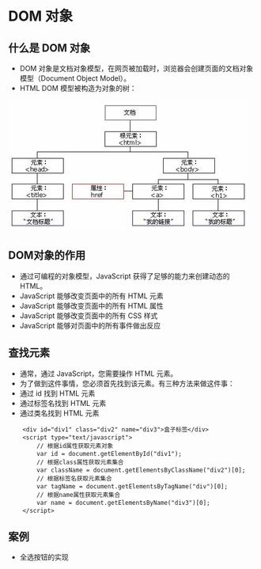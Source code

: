# DOM 对象
## 什么是 DOM 对象
 - DOM 对象是文档对象模型，在网页被加载时，浏览器会创建页面的文档对象模型（Document Object Model）。
 - HTML DOM 模型被构造为对象的树：

![image](assert/DOM树.jpg)

## DOM对象的作用
 - 通过可编程的对象模型，JavaScript 获得了足够的能力来创建动态的 HTML。
 - JavaScript 能够改变页面中的所有 HTML 元素
 - JavaScript 能够改变页面中的所有 HTML 属性
 - JavaScript 能够改变页面中的所有 CSS 样式
 - JavaScript 能够对页面中的所有事件做出反应


## 查找元素
 - 通常，通过 JavaScript，您需要操作 HTML 元素。
 - 为了做到这件事情，您必须首先找到该元素。有三种方法来做这件事：
 - 通过 id 找到 HTML 元素
 - 通过标签名找到 HTML 元素
 - 通过类名找到 HTML 元素

```
    <div id="div1" class="div2" name="div3">盒子标签</div>
    <script type="text/javascript">
        // 根据id属性获取元素对象
        var id = document.getElementById("div1");
        // 根据class属性获取元素集合
        var className = document.getElementsByClassName("div2")[0];
        // 根据标签名获取元素集合
        var tagName = document.getElementsByTagName("div")[0];
        // 根据name属性获取元素集合
        var name = document.getElementsByName("div3")[0];
    </script>
```

## 案例
 - 全选按钮的实现